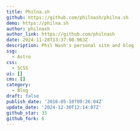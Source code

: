 ```yaml
---
title: Philna.sh
github: https://github.com/philnash/philna.sh
demo: https://philna.sh
author: philnash
author_link: https://github.com/philnash
date: 2024-11-28T13:37:08.963Z
description: Phil Nash's personal site and blog
ssg:
  - Astro
css:
  - SCSS
ui: []
cms: []
category:
  - Blog
draft: false
publish_date: '2016-05-10T09:26:04Z'
update_date: '2024-12-30T12:14:07Z'
github_star: 35
github_fork: 6
---
```

